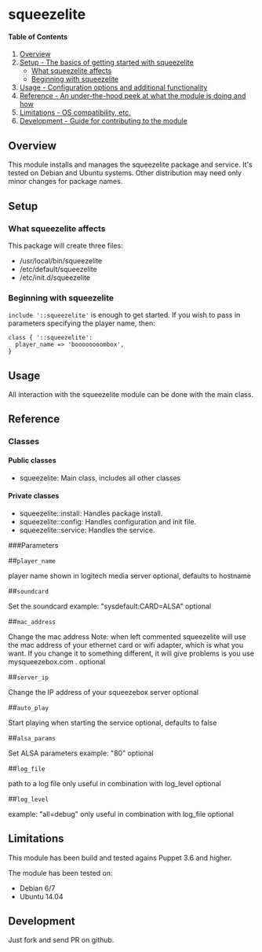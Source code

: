 # squeezelite

#### Table of Contents

1. [Overview](#overview)
2. [Setup - The basics of getting started with squeezelite](#setup)
    * [What squeezelite affects](#what-squeezelite-affects)
    * [Beginning with squeezelite](#beginning-with-squeezelite)
3. [Usage - Configuration options and additional functionality](#usage)
4. [Reference - An under-the-hood peek at what the module is doing and how](#reference)
5. [Limitations - OS compatibility, etc.](#limitations)
6. [Development - Guide for contributing to the module](#development)

## Overview

This module installs and manages the squeezelite package and service.
It's tested on Debian and Ubuntu systems.
Other distribution may need only minor changes for package names.

## Setup

### What squeezelite affects

This package will create three files:

* /usr/local/bin/squeezelite
* /etc/default/squeezelite
* /etc/init.d/squeezelite

### Beginning with squeezelite

`include '::squeezelite'` is enough to get started.
If you wish to pass in parameters specifying the player name, then:

```puppet
class { '::squeezelite':
  player_name => 'boooooooombox',
}
```

## Usage

All interaction with the squeezelite module can be done with the main class.

## Reference

### Classes

#### Public classes

* squeezelite: Main class, includes all other classes

#### Private classes

* squeezelite::install: Handles package install.
* squeezelite::config: Handles configuration and init file.
* squeezelite::service: Handles the service.

###Parameters

##`player_name`

player name shown in logitech media server
optional, defaults to hostname

##`soundcard`

Set the soundcard
example: "sysdefault:CARD=ALSA"
optional

##`mac_address`

Change the mac address
  Note: when left commented squeezelite will use the mac address of your ethernet card or
  wifi adapter, which is what you want.
  If you change it to something different, it will give problems is you use mysqueezebox.com .
optional

##`server_ip`

Change the IP address of your squeezebox server
optional

##`auto_play`

Start playing when starting the service
optional, defaults to false

##`alsa_params`

Set ALSA parameters
example: "80"
optional

##`log_file`

path to a log file
only useful in combination with log_level
optional

##`log_level`

example: "all=debug"
only useful in combination with log_file
optional

## Limitations

This module has been build and tested agains Puppet 3.6 and higher.

The module has been tested on:

* Debian 6/7
* Ubuntu 14.04

## Development

Just fork and send PR on github.
